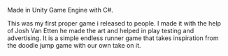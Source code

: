 Made in Unity Game Engine with C#.

This was my first proper game i released to people. I made it with the help of Josh Van Etten he made the art and helped in play testing and advertising. It is a simple endless runner game that takes inspiration from the doodle jump game with our own take on it.